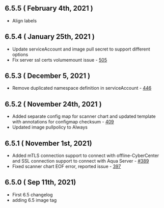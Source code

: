 ## 6.5.5 ( February 4th, 2021 )
* Align labels
## 6.5.4 ( January 25th, 2021 )
* Update serviceAccount and image pull secret to support different options
* Fix server ssl certs volumemount issue - [505](https://github.com/aquasecurity/aqua-helm/pull/505)
## 6.5.3 ( December 5, 2021 )
* Remove duplicated namespace definition in serviceAccount - [446](https://github.com/aquasecurity/aqua-helm/pull/446)
## 6.5.2 ( November 24th, 2021 )
* Added separate config map for scanner chart and updated template with annotations for configmap checksum - [409](https://github.com/aquasecurity/aqua-helm/pull/409)
* Updated image pullpolicy to Always
## 6.5.1 ( November 1st, 2021)
* Added mTLS connection support to connect with offline-CyberCenter and SSL connection support to connect with Aqua Server - [#389](https://github.com/aquasecurity/aqua-helm/pull/389)
* Fixed scanner chart EOF error, reported issue - [397](https://github.com/aquasecurity/aqua-helm/issues/397)
## 6.5.0 ( Sep 11th, 2021)
* First 6.5 changelog
* adding 6.5 image tag
